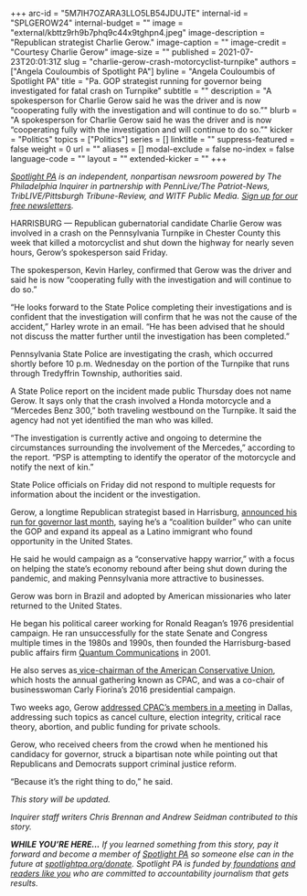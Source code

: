 +++
arc-id = "5M7IH7OZARA3LLO5LB54JDUJTE"
internal-id = "SPLGEROW24"
internal-budget = ""
image = "external/kbttz9rh9b7phq9c44x9tghpn4.jpeg"
image-description = "Republican strategist Charlie Gerow."
image-caption = ""
image-credit = "Courtesy Charlie Gerow"
image-size = ""
published = 2021-07-23T20:01:31Z
slug = "charlie-gerow-crash-motorcyclist-turnpike"
authors = ["Angela Couloumbis of Spotlight PA"]
byline = "Angela Couloumbis of Spotlight PA"
title = "Pa. GOP strategist running for governor being investigated for fatal crash on Turnpike"
subtitle = ""
description = "A spokesperson for Charlie Gerow said he was the driver and is now “cooperating fully with the investigation and will continue to do so.”"
blurb = "A spokesperson for Charlie Gerow said he was the driver and is now “cooperating fully with the investigation and will continue to do so.”"
kicker = "Politics"
topics = ["Politics"]
series = []
linktitle = ""
suppress-featured = false
weight = 0
url = ""
aliases = []
modal-exclude = false
no-index = false
language-code = ""
layout = ""
extended-kicker = ""
+++

<a href="https://www.spotlightpa.org/"><i>Spotlight PA</i></a><i> is an independent, nonpartisan newsroom powered by The Philadelphia Inquirer in partnership with PennLive/The Patriot-News, TribLIVE/Pittsburgh Tribune-Review, and WITF Public Media. </i><a href="https://www.spotlightpa.org/newsletters"><i>Sign up for our free newsletters</i></a><i>.</i>

HARRISBURG — Republican gubernatorial candidate Charlie Gerow was involved in a crash on the Pennsylvania Turnpike in Chester County this week that killed a motorcyclist and shut down the highway for nearly seven hours, Gerow’s spokesperson said Friday.

The spokesperson, Kevin Harley, confirmed that Gerow was the driver and said he is now “cooperating fully with the investigation and will continue to do so.”

“He looks forward to the State Police completing their investigations and is confident that the investigation will confirm that he was not the cause of the accident,” Harley wrote in an email. “He has been advised that he should not discuss the matter further until the investigation has been completed.”

Pennsylvania State Police are investigating the crash, which occurred shortly before 10 p.m. Wednesday on the portion of the Turnpike that runs through Tredyffrin Township, authorities said.

A State Police report on the incident made public Thursday does not name Gerow. It says only that the crash involved a Honda motorcycle and a “Mercedes Benz 300,” both traveling westbound on the Turnpike. It said the agency had not yet identified the man who was killed.

“The investigation is currently active and ongoing to determine the circumstances surrounding the involvement of the Mercedes,” according to the report. “PSP is attempting to identify the operator of the motorcycle and notify the next of kin.”

State Police officials on Friday did not respond to multiple requests for information about the incident or the investigation.

Gerow, a longtime Republican strategist based in Harrisburg, <a href="https://www.inquirer.com/politics/election/charlie-gerow-republican-pennsylvania-2022-governor-race-20210616.html">announced his run for governor last month</a>, saying he’s a “coalition builder” who can unite the GOP and expand its appeal as a Latino immigrant who found opportunity in the United States.

He said he would campaign as a “conservative happy warrior,” with a focus on helping the state’s economy rebound after being shut down during the pandemic, and making Pennsylvania more attractive to businesses.

Gerow was born in Brazil and adopted by American missionaries who later returned to the United States.

He began his political career working for Ronald Reagan’s 1976 presidential campaign. He ran unsuccessfully for the state Senate and Congress multiple times in the 1980s and 1990s, then founded the Harrisburg-based public affairs firm <a href="https://www.quantumcomms.com/quantumcomms.com/index.php?option=com_content&view=article&id=46&Itemid=202">Quantum Communications</a> in 2001.

He also serves as<a href="https://www.conservative.org/about/board-of-directors/"> vice-chairman of the American Conservative Union</a>, which hosts the annual gathering known as CPAC, and was a co-chair of businesswoman Carly Fiorina’s 2016 presidential campaign.

Two weeks ago, Gerow <a href="https://www.c-span.org/video/?513283-103/charlie-gerow-cpac">addressed CPAC’s members in a meeting</a> in Dallas, addressing such topics as cancel culture, election integrity, critical race theory, abortion, and public funding for private schools.

Gerow, who received cheers from the crowd when he mentioned his candidacy for governor, struck a bipartisan note while pointing out that Republicans and Democrats support criminal justice reform.

“Because it’s the right thing to do,” he said.

<i>This story will be updated.</i>

<i>Inquirer staff writers Chris Brennan and Andrew Seidman contributed to this story.</i>

<i><b>WHILE YOU’RE HERE...</b></i><i> If you learned something from this story, pay it forward and become a member of </i><a href="https://www.spotlightpa.org/"><i>Spotlight PA</i></a><i> so someone else can in the future at </i><a href="http://spotlightpa.org/donate"><i>spotlightpa.org/donate</i></a><i>. Spotlight PA is funded by</i><a href="https://www.spotlightpa.org/support"><i> foundations</i></a><i> </i><a href="https://www.spotlightpa.org/support"><i>and readers like you</i></a><i> who are committed to accountability journalism that gets results.</i>

